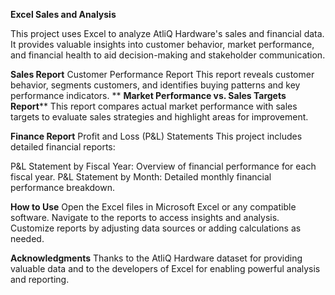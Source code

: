 **Excel Sales and Analysis**


This project uses Excel to analyze AtliQ Hardware's sales and financial data. It provides valuable insights into customer behavior, market performance, and financial health to aid decision-making and stakeholder communication.

**Sales Report**
Customer Performance Report
This report reveals customer behavior, segments customers, and identifies buying patterns and key performance indicators.
**
**Market Performance vs. Sales Targets Report****
This report compares actual market performance with sales targets to evaluate sales strategies and highlight areas for improvement.

**Finance Report**
Profit and Loss (P&L) Statements
This project includes detailed financial reports:

P&L Statement by Fiscal Year: Overview of financial performance for each fiscal year.
P&L Statement by Month: Detailed monthly financial performance breakdown.

**How to Use**
Open the Excel files in Microsoft Excel or any compatible software.
Navigate to the reports to access insights and analysis.
Customize reports by adjusting data sources or adding calculations as needed.

**Acknowledgments**
Thanks to the AtliQ Hardware dataset for providing valuable data and to the developers of Excel for enabling powerful analysis and reporting.


